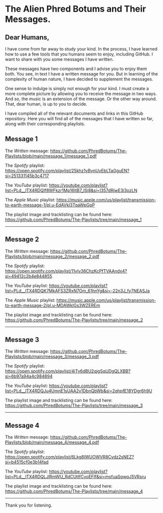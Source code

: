 # The Alien Phred Botums and Their Messages.

## Dear Humans,

I have come from far away to study your kind. In the process, I have learned how to use a few tools that you humans seem to enjoy, including GitHub. I want to share with you some messages I have written. 

These messages have two components and I advise you to enjoy them both. You see, in text I have a written message for you. But in learning of the complexity of human nature, I have decided to supplement the messages.

One sense to indulge is simply not enough for your kind. I must create a more complete picture by allowing you to receive the message in two ways. And so, the music is an extension of the message. Or the other way around. That, dear human, is up to you to decide.

I have compiled all of the relevant documents and links in this GitHub repository. Here you will find all of the messages that I have written so far, along with their corresponding playlists.

## Message 1

The *Written* message: https://github.com/PhredBotums/The-Playlists/blob/main/message_1/message_1.pdf

The *Spotify* playlist: https://open.spotify.com/playlist/25khz1vBynUvEbLTaGguEN?si=251331145b3c4717

The *YouTube* playlist: https://youtube.com/playlist?list=PLd__lTX4RDQIf8WFkzr1Mp16ltB7_ISi8&si=I357dRjwE3i3ozLN

The *Apple Music* playlist: https://music.apple.com/us/playlist/transmission-to-earth-message-1/pl.u-EdAVkl3TqaWpGpP

The playlist image and tracklisting can be found here: https://github.com/PhredBotums/The-Playlists/tree/main/message_1

***********************************************************************************************************************

## Message 2

The *Written* message: https://github.com/PhredBotums/The-Playlists/blob/main/message_2/message_2.pdf

The *Spotify* playlist: https://open.spotify.com/playlist/11ylv36ChzKcPfTVAAndx4?si=49412c2b4e844855

The *YouTube* playlist: https://youtube.com/playlist?list=PLd__lTX4RDQK7MkAFS3ZRxN7Om_61hnYg&si=-22n3J_fy7NEASJa

The *Apple Music* playlist: https://music.apple.com/us/playlist/transmission-to-earth-message-2/pl.u-MDAWklGs3WZEREm

The playlist image and tracklisting can be found here: https://github.com/PhredBotums/The-Playlists/tree/main/message_2

***********************************************************************************************************************

## Message 3

The *Written* message: https://github.com/PhredBotums/The-Playlists/blob/main/message_3/message_3.pdf

The *Spotify* playlist: https://open.spotify.com/playlist/4iTy6dBU2qjgSqUDgQLXBB?si=6b97a94a4c984894

The *YouTube* playlist: https://youtube.com/playlist?list=PLd__lTX4RDQJu4UmnE1sUAA2y1DbnQbWb&si=2qhpfE18YDgr6h9U

The playlist image and tracklisting can be found here: https://github.com/PhredBotums/The-Playlists/tree/main/message_3

***********************************************************************************************************************

## Message 4

The *Written* message: https://github.com/PhredBotums/The-Playlists/blob/main/message_4/message_4.pdf

The *Spotify* playlist: https://open.spotify.com/playlist/6Lkg8IWUOWVR8Cvdz2sNEZ?si=b4515cf0e3b14fad

The *YouTube* playlist: https://youtube.com/playlist?list=PLd__lTX4RDQLJlRmWU_RdCUttfCvoEFIf&si=msfuaSqwqJ5VRsru

The playlist image and tracklisting can be found here: https://github.com/PhredBotums/The-Playlists/tree/main/message_4

***********************************************************************************************************************

Thank you for listening.
